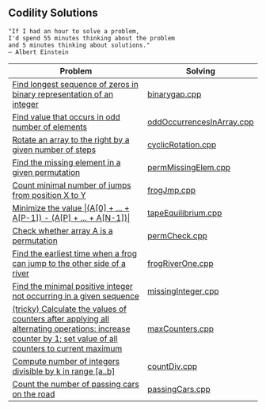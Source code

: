 ## Codility Solutions
```
"If I had an hour to solve a problem,
I'd spend 55 minutes thinking about the problem
and 5 minutes thinking about solutions."
― Albert Einstein
```
| Problem | Solving |
| --- | --- |
| [Find longest sequence of zeros in binary representation of an integer](https://codility.com/programmers/lessons/1-iterations/binary_gap/) | [binarygap.cpp](./binarygap.cpp) |
| [Find value that occurs in odd number of elements](https://codility.com/programmers/lessons/2-arrays/odd_occurrences_in_array/) | [oddOccurrencesInArray.cpp](./oddOccurrencesInArray.cpp) |
| [Rotate an array to the right by a given number of steps](https://codility.com/programmers/lessons/2-arrays/cyclic_rotation/) | [cyclicRotation.cpp](./cyclicRotation.cpp) |
| [Find the missing element in a given permutation](https://codility.com/programmers/lessons/3-time_complexity/perm_missing_elem/) | [permMissingElem.cpp](./permMissingElem.cpp) |
| [Count minimal number of jumps from position X to Y](https://codility.com/programmers/lessons/3-time_complexity/frog_jmp/) | [frogJmp.cpp](./frogJmp.cpp) |
| [Minimize the value \|(A[0] + ... + A[P-1]) - (A[P] + ... + A[N-1])\|](https://codility.com/programmers/lessons/3-time_complexity/tape_equilibrium/) | [tapeEquilibrium.cpp](./tapeEquilibrium.cpp) |
| [Check whether array A is a permutation](https://codility.com/programmers/lessons/4-counting_elements/perm_check/) | [permCheck.cpp](./permCheck.cpp) |
| [Find the earliest time when a frog can jump to the other side of a river](https://codility.com/programmers/lessons/4-counting_elements/frog_river_one/) | [frogRiverOne.cpp](./frogRiverOne.cpp) |
| [Find the minimal positive integer not occurring in a given sequence](https://codility.com/programmers/lessons/4-counting_elements/missing_integer/) | [missingInteger.cpp](./missingInteger.cpp) |
| [(tricky) Calculate the values of counters after applying all alternating operations: increase counter by 1; set value of all counters to current maximum](https://codility.com/programmers/lessons/4-counting_elements/max_counters/) | [maxCounters.cpp](./maxCounters.cpp) |
| [Compute number of integers divisible by k in range [a..b]](https://codility.com/programmers/lessons/5-prefix_sums/count_div/) | [countDiv.cpp](./countDiv.cpp) |
| [Count the number of passing cars on the road](https://codility.com/programmers/lessons/5-prefix_sums/passing_cars/) | [passingCars.cpp](./passingCars.cpp) |
